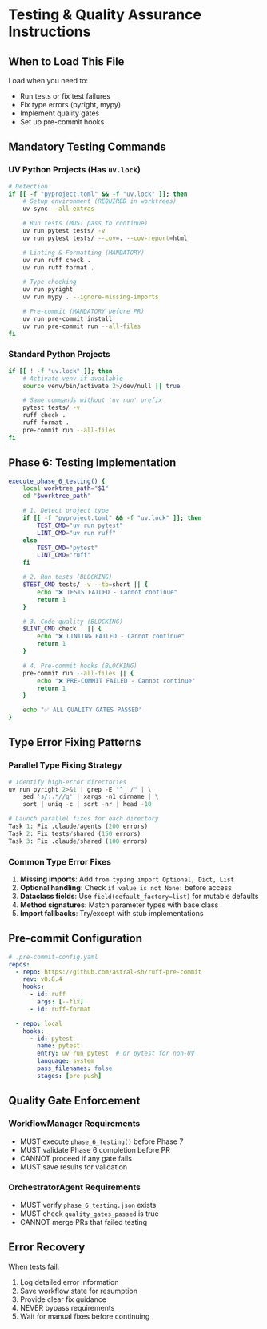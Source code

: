 # Testing & Quality Assurance Instructions

## When to Load This File
Load when you need to:
- Run tests or fix test failures
- Fix type errors (pyright, mypy)
- Implement quality gates
- Set up pre-commit hooks

## Mandatory Testing Commands

### UV Python Projects (Has `uv.lock`)
```bash
# Detection
if [[ -f "pyproject.toml" && -f "uv.lock" ]]; then
    # Setup environment (REQUIRED in worktrees)
    uv sync --all-extras

    # Run tests (MUST pass to continue)
    uv run pytest tests/ -v
    uv run pytest tests/ --cov=. --cov-report=html

    # Linting & Formatting (MANDATORY)
    uv run ruff check .
    uv run ruff format .

    # Type checking
    uv run pyright
    uv run mypy . --ignore-missing-imports

    # Pre-commit (MANDATORY before PR)
    uv run pre-commit install
    uv run pre-commit run --all-files
fi
```

### Standard Python Projects
```bash
if [[ ! -f "uv.lock" ]]; then
    # Activate venv if available
    source venv/bin/activate 2>/dev/null || true

    # Same commands without 'uv run' prefix
    pytest tests/ -v
    ruff check .
    ruff format .
    pre-commit run --all-files
fi
```

## Phase 6: Testing Implementation

```bash
execute_phase_6_testing() {
    local worktree_path="$1"
    cd "$worktree_path"

    # 1. Detect project type
    if [[ -f "pyproject.toml" && -f "uv.lock" ]]; then
        TEST_CMD="uv run pytest"
        LINT_CMD="uv run ruff"
    else
        TEST_CMD="pytest"
        LINT_CMD="ruff"
    fi

    # 2. Run tests (BLOCKING)
    $TEST_CMD tests/ -v --tb=short || {
        echo "❌ TESTS FAILED - Cannot continue"
        return 1
    }

    # 3. Code quality (BLOCKING)
    $LINT_CMD check . || {
        echo "❌ LINTING FAILED - Cannot continue"
        return 1
    }

    # 4. Pre-commit hooks (BLOCKING)
    pre-commit run --all-files || {
        echo "❌ PRE-COMMIT FAILED - Cannot continue"
        return 1
    }

    echo "✅ ALL QUALITY GATES PASSED"
}
```

## Type Error Fixing Patterns

### Parallel Type Fixing Strategy
```python
# Identify high-error directories
uv run pyright 2>&1 | grep -E "^  /" | \
    sed 's/:.*//g' | xargs -n1 dirname | \
    sort | uniq -c | sort -nr | head -10

# Launch parallel fixes for each directory
Task 1: Fix .claude/agents (200 errors)
Task 2: Fix tests/shared (150 errors)
Task 3: Fix .claude/shared (100 errors)
```

### Common Type Error Fixes
1. **Missing imports**: Add `from typing import Optional, Dict, List`
2. **Optional handling**: Check `if value is not None:` before access
3. **Dataclass fields**: Use `field(default_factory=list)` for mutable defaults
4. **Method signatures**: Match parameter types with base class
5. **Import fallbacks**: Try/except with stub implementations

## Pre-commit Configuration

```yaml
# .pre-commit-config.yaml
repos:
  - repo: https://github.com/astral-sh/ruff-pre-commit
    rev: v0.8.4
    hooks:
      - id: ruff
        args: [--fix]
      - id: ruff-format

  - repo: local
    hooks:
      - id: pytest
        name: pytest
        entry: uv run pytest  # or pytest for non-UV
        language: system
        pass_filenames: false
        stages: [pre-push]
```

## Quality Gate Enforcement

### WorkflowManager Requirements
- MUST execute `phase_6_testing()` before Phase 7
- MUST validate Phase 6 completion before PR
- CANNOT proceed if any gate fails
- MUST save results for validation

### OrchestratorAgent Requirements
- MUST verify `phase_6_testing.json` exists
- MUST check `quality_gates_passed` is true
- CANNOT merge PRs that failed testing

## Error Recovery

When tests fail:
1. Log detailed error information
2. Save workflow state for resumption
3. Provide clear fix guidance
4. NEVER bypass requirements
5. Wait for manual fixes before continuing
